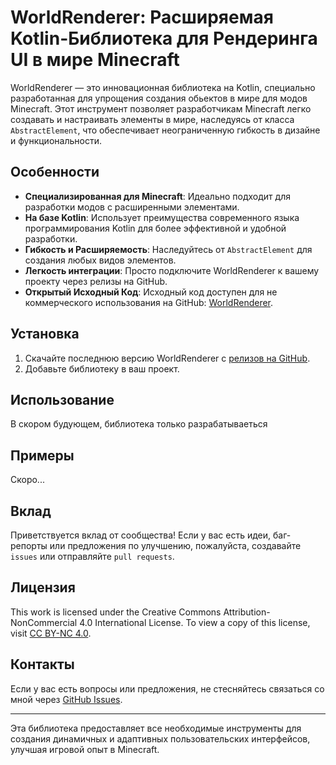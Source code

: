 
# WorldRenderer: Расширяемая Kotlin-Библиотека для Рендеринга UI в мире Minecraft

WorldRenderer — это инновационная библиотека на Kotlin, специально разработанная для упрощения создания обьектов в мире для модов Minecraft. Этот инструмент позволяет разработчикам Minecraft легко создавать и настраивать элементы в мире, наследуясь от класса `AbstractElement`, что обеспечивает неограниченную гибкость в дизайне и функциональности.

## Особенности

- **Специализированная для Minecraft**: Идеально подходит для разработки модов с расширенными элементами.
- **На базе Kotlin**: Использует преимущества современного языка программирования Kotlin для более эффективной и удобной разработки.
- **Гибкость и Расширяемость**: Наследуйтесь от `AbstractElement` для создания любых видов элементов.
- **Легкость интеграции**: Просто подключите WorldRenderer к вашему проекту через релизы на GitHub.
- **Открытый Исходный Код**: Исходный код доступен для не коммерческого использования на GitHub: [WorldRenderer](https://github.com/AirDead/WorldRenderer).

## Установка

1. Скачайте последнюю версию WorldRenderer с [релизов на GitHub](https://github.com/AirDead/WorldRenderer/releases).
2. Добавьте библиотеку в ваш проект.

## Использование

В скором будующем, библиотека только разрабатываеться

## Примеры

Скоро...

## Вклад

Приветствуется вклад от сообщества! Если у вас есть идеи, баг-репорты или предложения по улучшению, пожалуйста, создавайте `issues` или отправляйте `pull requests`.

## Лицензия

This work is licensed under the Creative Commons Attribution-NonCommercial 4.0 International License. To view a copy of this license, visit [CC BY-NC 4.0](https://creativecommons.org/licenses/by-nc/4.0/).

## Контакты

Если у вас есть вопросы или предложения, не стесняйтесь связаться со мной через [GitHub Issues](https://github.com/AirDead/WorldRenderer/issues).

---

Эта библиотека предоставляет все необходимые инструменты для создания динамичных и адаптивных пользовательских интерфейсов, улучшая игровой опыт в Minecraft.
